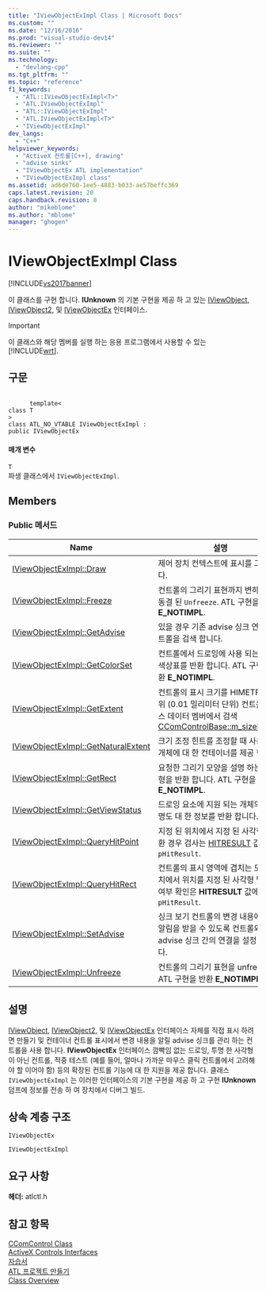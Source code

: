 ```yaml
---
title: "IViewObjectExImpl Class | Microsoft Docs"
ms.custom: ""
ms.date: "12/16/2016"
ms.prod: "visual-studio-dev14"
ms.reviewer: ""
ms.suite: ""
ms.technology: 
  - "devlang-cpp"
ms.tgt_pltfrm: ""
ms.topic: "reference"
f1_keywords: 
  - "ATL::IViewObjectExImpl<T>"
  - "ATL.IViewObjectExImpl"
  - "ATL::IViewObjectExImpl"
  - "ATL.IViewObjectExImpl<T>"
  - "IViewObjectExImpl"
dev_langs: 
  - "C++"
helpviewer_keywords: 
  - "ActiveX 컨트롤[C++], drawing"
  - "advise sinks"
  - "IViewObjectEx ATL implementation"
  - "IViewObjectExImpl class"
ms.assetid: ad6de760-1ee5-4883-b033-ae57beffc369
caps.latest.revision: 20
caps.handback.revision: 8
author: "mikeblome"
ms.author: "mblome"
manager: "ghogen"
---
```

# IViewObjectExImpl Class
[!INCLUDE[vs2017banner](../../assembler/inline/includes/vs2017banner.md)]

이 클래스를 구현 합니다.  **IUnknown** 의 기본 구현을 제공 하 고 있는  [IViewObject](http://msdn.microsoft.com/library/windows/desktop/ms680763),  [IViewObject2](http://msdn.microsoft.com/library/windows/desktop/ms691318), 및  [IViewObjectEx](http://msdn.microsoft.com/library/windows/desktop/ms682375) 인터페이스.  
  
> [!IMPORTANT]
>  이 클래스와 해당 멤버를 실행 하는 응용 프로그램에서 사용할 수 있는 [!INCLUDE[wrt](../../atl/reference/includes/wrt_md.md)].  
  
## 구문  
  
```  
  
      template<  
class T   
>  
class ATL_NO_VTABLE IViewObjectExImpl :  
public IViewObjectEx  
```  
  
#### 매개 변수  
 `T`  
 파생 클래스에서 `IViewObjectExImpl`.  
  
## Members  
  
### Public 메서드  
  
|Name|설명|  
|----------|--------|  
|[IViewObjectExImpl::Draw](../Topic/IViewObjectExImpl::Draw.md)|제어 장치 컨텍스트에 표시를 그립니다.|  
|[IViewObjectExImpl::Freeze](../Topic/IViewObjectExImpl::Freeze.md)|컨트롤의 그리기 표현까지 변하지를 동결 된 `Unfreeze`.  ATL 구현을 반환  **E\_NOTIMPL**.|  
|[IViewObjectExImpl::GetAdvise](../Topic/IViewObjectExImpl::GetAdvise.md)|있을 경우 기존 advise 싱크 연결 컨트롤을 검색 합니다.|  
|[IViewObjectExImpl::GetColorSet](../Topic/IViewObjectExImpl::GetColorSet.md)|컨트롤에서 드로잉에 사용 되는 논리 색상표를 반환 합니다.  ATL 구현을 반환  **E\_NOTIMPL**.|  
|[IViewObjectExImpl::GetExtent](../Topic/IViewObjectExImpl::GetExtent.md)|컨트롤의 표시 크기를 HIMETRIC 단위 \(0.01 밀리미터 단위\) 컨트롤 클래스 데이터 멤버에서 검색  [CComControlBase::m\_sizeExtent](../Topic/CComControlBase::m_sizeExtent.md).|  
|[IViewObjectExImpl::GetNaturalExtent](../Topic/IViewObjectExImpl::GetNaturalExtent.md)|크기 조정 힌트를 조정할 때 사용 하는 개체에 대 한 컨테이너를 제공 합니다.|  
|[IViewObjectExImpl::GetRect](../Topic/IViewObjectExImpl::GetRect.md)|요청한 그리기 모양을 설명 하는 사각형을 반환 합니다.  ATL 구현을 반환  **E\_NOTIMPL**.|  
|[IViewObjectExImpl::GetViewStatus](../Topic/IViewObjectExImpl::GetViewStatus.md)|드로잉 요소에 지원 되는 개체의 불투명도 대 한 정보를 반환 합니다.|  
|[IViewObjectExImpl::QueryHitPoint](../Topic/IViewObjectExImpl::QueryHitPoint.md)|지정 된 위치에서 지정 된 사각형 및 반환 경우 검사는  [HITRESULT](http://msdn.microsoft.com/library/windows/desktop/ms682187) 값에 `pHitResult`.|  
|[IViewObjectExImpl::QueryHitRect](../Topic/IViewObjectExImpl::QueryHitRect.md)|컨트롤의 표시 영역에 겹치는 모든 위치에서 위치를 지정 된 사각형 및 반환 여부 확인은  **HITRESULT**  값에 `pHitResult`.|  
|[IViewObjectExImpl::SetAdvise](../Topic/IViewObjectExImpl::SetAdvise.md)|싱크 보기 컨트롤의 변경 내용에 대 한 알림을 받을 수 있도록 컨트롤와 advise 싱크 간의 연결을 설정 합니다.|  
|[IViewObjectExImpl::Unfreeze](../Topic/IViewObjectExImpl::Unfreeze.md)|컨트롤의 그리기 표현을 unfreezes.  ATL 구현을 반환  **E\_NOTIMPL**.|  
  
## 설명  
 [IViewObject](http://msdn.microsoft.com/library/windows/desktop/ms680763),  [IViewObject2](http://msdn.microsoft.com/library/windows/desktop/ms691318), 및  [IViewObjectEx](http://msdn.microsoft.com/library/windows/desktop/ms682375) 인터페이스 자체를 직접 표시 하려면 만들기 및 컨테이너 컨트롤 표시에서 변경 내용을 알릴 advise 싱크를 관리 하는 컨트롤을 사용 합니다.  **IViewObjectEx** 인터페이스 깜빡임 없는 드로잉, 투명 한 사각형이 아닌 컨트롤, 적중 테스트 \(예를 들어, 얼마나 가까운 마우스 클릭 컨트롤에서 고려해 야 할 이어야 함\) 등의 확장된 컨트롤 기능에 대 한 지원을 제공 합니다.  클래스 `IViewObjectExImpl` 는 이러한 인터페이스의 기본 구현을 제공 하 고 구현  **IUnknown** 덤프에 정보를 전송 하 여 장치에서 디버그 빌드.  
  
## 상속 계층 구조  
 `IViewObjectEx`  
  
 `IViewObjectExImpl`  
  
## 요구 사항  
 **헤더:**  atlctl.h  
  
## 참고 항목  
 [CComControl Class](../../atl/reference/ccomcontrol-class.md)   
 [ActiveX Controls Interfaces](http://msdn.microsoft.com/library/windows/desktop/ms692724)   
 [자습서](../../atl/active-template-library-atl-tutorial.md)   
 [ATL 프로젝트 만들기](../../atl/reference/creating-an-atl-project.md)   
 [Class Overview](../../atl/atl-class-overview.md)
